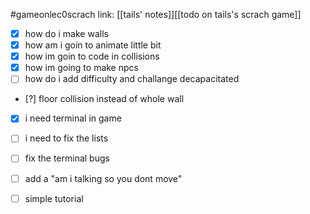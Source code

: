 #gameonlec0scrach 
link: [[tails' notes]][[todo on tails's scrach game]]


- [x] how do i make walls
- [x] how am i goin to animate little bit
- [x] how im goin to code in collisions
- [x] how im going to make npcs
- [ ] how do i add difficulty and challange decapacitated
- [?] floor collision instead of whole wall
- [x] i need terminal in game



- [ ] i need to fix the lists
- [ ] fix the terminal bugs
- [ ] add a "am i talking so you dont move"
- [ ] simple tutorial